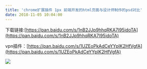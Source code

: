 ```yaml
---
title: 'chrome扩展插件 1px 前端开发的html页面与设计师制作的psd对比'
date: 2018-11-05 10:04:00
---   
```

下载链接:[https://pan.baidu.com/s/1nB2JJp9hhqRKA7l95idoTA](https://pan.baidu.com/s/1nB2JJp9hhqRKA7l95idoTA)

vpn插件：[https://pan.baidu.com/s/1UZEoPkAdCeYYpIK2HfVgfA](https://pan.baidu.com/s/1UZEoPkAdCeYYpIK2HfVgfA)

![](https://img-blog.csdnimg.cn/20181105100014781.png?x-oss-processimage/watermark,type_ZmFuZ3poZW5naGVpdGk,shadow_10,text_aHR0cHM6Ly9ibG9nLmNzZG4ubmV0L3h1dG9uZ2Jhbw,size_16,color_FFFFFF,t_70)